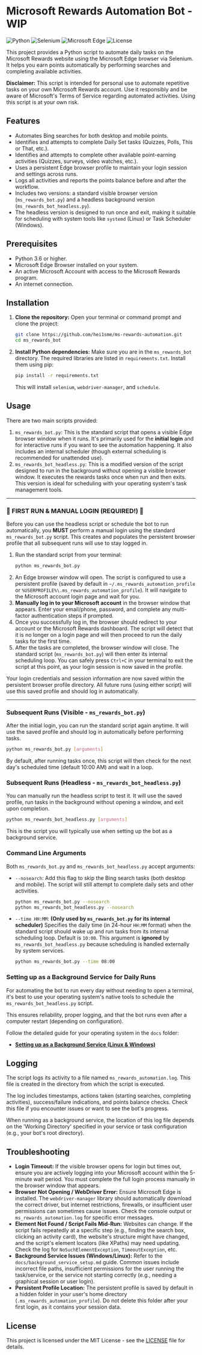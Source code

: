 # Microsoft Rewards Automation Bot - WIP

![Python](https://img.shields.io/badge/Python-3.6+-blue.svg)
![Selenium](https://img.shields.io/badge/Selenium-%E2%99%A5-lightgrey.svg)
![Microsoft Edge](https://img.shields.io/badge/Browser-Edge-0078D4.svg)
![License](https://img.shields.io/badge/License-MIT-yellow.svg)

This project provides a Python script to automate daily tasks on the Microsoft Rewards website using the Microsoft Edge browser via Selenium. It helps you earn points automatically by performing searches and completing available activities.

**Disclaimer:** This script is intended for personal use to automate repetitive tasks on your own Microsoft Rewards account. Use it responsibly and be aware of Microsoft's Terms of Service regarding automated activities. Using this script is at your own risk.

## Features

*   Automates Bing searches for both desktop and mobile points.
*   Identifies and attempts to complete Daily Set tasks (Quizzes, Polls, This or That, etc.).
*   Identifies and attempts to complete other available point-earning activities (Quizzes, surveys, video watches, etc.).
*   Uses a persistent Edge browser profile to maintain your login session and settings across runs.
*   Logs all activities and reports the points balance before and after the workflow.
*   Includes two versions: a standard visible browser version (`ms_rewards_bot.py`) and a headless background version (`ms_rewards_bot_headless.py`).
*   The headless version is designed to run once and exit, making it suitable for scheduling with system tools like `systemd` (Linux) or Task Scheduler (Windows).

## Prerequisites

*   Python 3.6 or higher.
*   Microsoft Edge Browser installed on your system.
*   An active Microsoft Account with access to the Microsoft Rewards program.
*   An internet connection.

## Installation

1.  **Clone the repository:**
    Open your terminal or command prompt and clone the project:
    ```bash
    git clone https://github.com/hei1sme/ms-rewards-automation.git
    cd ms_rewards_bot
    ```

2.  **Install Python dependencies:**
    Make sure you are in the `ms_rewards_bot` directory. The required libraries are listed in `requirements.txt`. Install them using pip:
    ```bash
    pip install -r requirements.txt
    ```
    This will install `selenium`, `webdriver-manager`, and `schedule`.

## Usage

There are two main scripts provided:

1.  `ms_rewards_bot.py`: This is the standard script that opens a visible Edge browser window when it runs. It's primarily used for the **initial login** and for interactive runs if you want to see the automation happening. It also includes an internal scheduler (though external scheduling is recommended for unattended use).
2.  `ms_rewards_bot_headless.py`: This is a modified version of the script designed to run in the background without opening a visible browser window. It executes the rewards tasks once when run and then exits. This version is ideal for scheduling with your operating system's task management tools.

---

### **🚨 FIRST RUN & MANUAL LOGIN (REQUIRED!) 🚨**

Before you can use the headless script or schedule the bot to run automatically, you **MUST** perform a manual login using the standard `ms_rewards_bot.py` script. This creates and populates the persistent browser profile that all subsequent runs will use to stay logged in.

1.  Run the standard script from your terminal:
    ```bash
    python ms_rewards_bot.py
    ```
2.  An Edge browser window will open. The script is configured to use a persistent profile (saved by default in `~/.ms_rewards_automation_profile` or `%USERPROFILE%\.ms_rewards_automation_profile`). It will navigate to the Microsoft account login page and wait for you.
3.  **Manually log in to your Microsoft account** in the browser window that appears. Enter your email/phone, password, and complete any multi-factor authentication steps if prompted.
4.  Once you successfully log in, the browser should redirect to your account or the Microsoft Rewards dashboard. The script will detect that it is no longer on a login page and will then proceed to run the daily tasks for the first time.
5.  After the tasks are completed, the browser window will close. The standard script (`ms_rewards_bot.py`) will then enter its internal scheduling loop. You can safely press `Ctrl+C` in your terminal to exit the script at this point, as your login session is now saved in the profile.

Your login credentials and session information are now saved within the persistent browser profile directory. All future runs (using either script) will use this saved profile and should log in automatically.

---

### Subsequent Runs (Visible - `ms_rewards_bot.py`)

After the initial login, you can run the standard script again anytime. It will use the saved profile and should log in automatically before performing tasks.

```bash
python ms_rewards_bot.py [arguments]
```

By default, after running tasks once, this script will then check for the next day's scheduled time (default 10:00 AM) and wait in a loop.

### Subsequent Runs (Headless - `ms_rewards_bot_headless.py`)

You can manually run the headless script to test it. It will use the saved profile, run tasks in the background without opening a window, and exit upon completion.

```bash
python ms_rewards_bot_headless.py [arguments]
```

This is the script you will typically use when setting up the bot as a background service.

### Command Line Arguments

Both `ms_rewards_bot.py` and `ms_rewards_bot_headless.py` accept arguments:

*   `--nosearch`: Add this flag to skip the Bing search tasks (both desktop and mobile). The script will still attempt to complete daily sets and other activities.
    ```bash
    python ms_rewards_bot.py --nosearch
    python ms_rewards_bot_headless.py --nosearch
    ```
*   `--time HH:MM`: **(Only used by `ms_rewards_bot.py` for its internal scheduler)** Specifies the daily time (in 24-hour `HH:MM` format) when the standard script should wake up and run tasks from its internal scheduling loop. Default is `10:00`. This argument is **ignored** by `ms_rewards_bot_headless.py` because scheduling is handled externally by system services.
    ```bash
    python ms_rewards_bot.py --time 08:00
    ```

### Setting up as a Background Service for Daily Runs

For automating the bot to run every day without needing to open a terminal, it's best to use your operating system's native tools to schedule the `ms_rewards_bot_headless.py` script.

This ensures reliability, proper logging, and that the bot runs even after a computer restart (depending on configuration).

Follow the detailed guide for your operating system in the `docs` folder:

*   [**Setting up as a Background Service (Linux & Windows)**](docs/background_service_setup.md)

## Logging

The script logs its activity to a file named `ms_rewards_automation.log`. This file is created in the directory from which the script is executed.

The log includes timestamps, actions taken (starting searches, completing activities), success/failure indications, and points balance checks. Check this file if you encounter issues or want to see the bot's progress.

When running as a background service, the location of this log file depends on the 'Working Directory' specified in your service or task configuration (e.g., your bot's root directory).

## Troubleshooting

*   **Login Timeout:** If the visible browser opens for login but times out, ensure you are actively logging into your Microsoft account within the 5-minute wait period. You must complete the full login process manually in the browser window that appears.
*   **Browser Not Opening / WebDriver Error:** Ensure Microsoft Edge is installed. The `webdriver-manager` library should automatically download the correct driver, but internet restrictions, firewalls, or insufficient user permissions can sometimes cause issues. Check the console output or `ms_rewards_automation.log` for specific error messages.
*   **Element Not Found / Script Fails Mid-Run:** Websites can change. If the script fails repeatedly at a specific step (e.g., finding the search box, clicking an activity card), the website's structure might have changed, and the script's element locators (like XPaths) may need updating. Check the log for `NoSuchElementException`, `TimeoutException`, etc.
*   **Background Service Issues (Windows/Linux):** Refer to the `docs/background_service_setup.md` guide. Common issues include incorrect file paths, insufficient permissions for the user running the task/service, or the service not starting correctly (e.g., needing a graphical session or user login).
*   **Persistent Profile Location:** The persistent profile is saved by default in a hidden folder in your user's home directory (`.ms_rewards_automation_profile`). Do not delete this folder after your first login, as it contains your session data.

## License

This project is licensed under the MIT License - see the [LICENSE](LICENSE) file for details.
